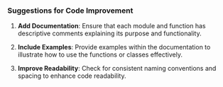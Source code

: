 ### Suggestions for Code Improvement

1. **Add Documentation**: Ensure that each module and function has descriptive comments explaining its purpose and functionality.

2. **Include Examples**: Provide examples within the documentation to illustrate how to use the functions or classes effectively.

3. **Improve Readability**: Check for consistent naming conventions and spacing to enhance code readability.